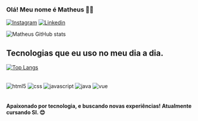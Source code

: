 

### Olá! Meu nome é Matheus 👋🏻

[![Instagram](https://img.shields.io/badge/Instagram-E4405F?style=for-the-badge&logo=instagram&logoColor=white)](https://www.instagram.com/matheusmoura10_/)
[![Linkedin](https://img.shields.io/badge/LinkedIn-0077B5?style=for-the-badge&logo=linkedin&logoColor=white)](https://www.linkedin.com/in/matheus-moura-85688b253/)

![Matheus GitHub stats](https://github-readme-stats.vercel.app/api?username=matheusmouraa10&show_icons=true&theme=dark)

## Tecnologias que eu uso no meu dia a dia.

[![Top Langs](https://github-readme-stats.vercel.app/api/top-langs/?username=matheusmouraa10)](https://github.com/anuraghazra/github-readme-stats)

<div style="display: inline_block"> </br>
    <img align="center" alt="html5" src= "https://img.shields.io/badge/HTML5-E34F26?style=for-the-badge&logo=html5&logoColor=white">
    <img align="center" alt="css" src= "https://img.shields.io/badge/CSS3-1572B6?style=for-the-badge&logo=css3&logoColor=white">
    <img align="center" alt="javascript" src= "https://img.shields.io/badge/JavaScript-323330?style=for-the-badge&logo=javascript&logoColor=F7DF1E">
    <img align="center" alt="java" src= "https://img.shields.io/badge/Java-ED8B00?style=for-the-badge&logo=openjdk&logoColor=white">
    <img align="center" alt="vue" src= "https://img.shields.io/badge/Vue.js-35495E?style=for-the-badge&logo=vue.js&logoColor=4FC08D">
</div></br>

#### Apaixonado por tecnologia, e buscando novas experiências! Atualmente cursando SI. 😊
